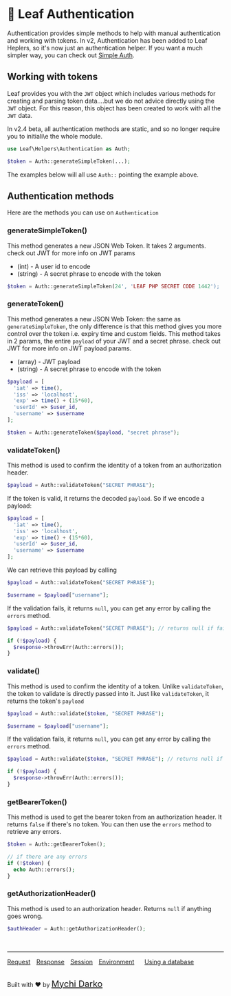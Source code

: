 # 🧨 Leaf Authentication

Authentication provides simple methods to help with manual authentication and working with tokens. In v2, Authentication has been added to Leaf Heplers, so it's now just an authentication helper. If you want a much simpler way, you can check out [Simple Auth](v/2.4-beta/core/auth).

## Working with tokens

Leaf provides you with the `JWT` object which includes various methods for creating and parsing token data....but we do not advice directly using the `JWT` object. For this reason, this object has been created to work with all the `JWT` data.

<p class="alert -warning">
  In v2.4 beta, all authentication methods are static, and so no longer require you to initiali\e the whole module.
</p>

```php
use Leaf\Helpers\Authentication as Auth;

$token = Auth::generateSimpleToken(...);
```

The examples below will all use `Auth::` pointing the example above.

## Authentication methods

Here are the methods you can use on `Authentication`

### generateSimpleToken()

This method generates a new JSON Web Token. It takes 2 arguments. check out JWT for more info on JWT params

- (int) - A user id to encode
- (string) - A secret phrase to encode with the token

```php
$token = Auth::generateSimpleToken(24', 'LEAF PHP SECRET CODE 1442');
```

### generateToken()

This method generates a new JSON Web Token: the same as `generateSimpleToken`, the only difference is that this method gives you more control over the token i.e. expiry time and custom fields. This method takes in 2 params, the entire `payload` of your JWT and a secret phrase. check out JWT for more info on JWT payload params.

- (array) - JWT payload
- (string) - A secret phrase to encode with the token

```php
$payload = [
  'iat' => time(),
  'iss' => 'localhost',
  'exp' => time() + (15*60),
  'userId' => $user_id,
  'username' => $username
];

$token = Auth::generateToken($payload, "secret phrase");
```

### validateToken()

This method is used to confirm the identity of a token from an authorization header.

```php
$payload = Auth::validateToken("SECRET PHRASE");
```

If the token is valid, it returns the decoded `payload`. So if we encode a payload:

```php
$payload = [
  'iat' => time(),
  'iss' => 'localhost',
  'exp' => time() + (15*60),
  'userId' => $user_id,
  'username' => $username
];
```

We can retrieve this payload by calling

```php
$payload = Auth::validateToken("SECRET PHRASE");

$username = $payload["username"];
```

If the validation fails, it returns `null`, you can get any error by calling the `errors` method.

```php
$payload = Auth::validateToken("SECRET PHRASE"); // returns null if failed

if (!$payload) {
  $response->throwErr(Auth::errors());
}
```

### validate()

This method is used to confirm the identity of a token. Unlike `validateToken`, the token to validate is directly passed into it. Just like `validateToken`, it returns the token's `payload`

```php
$payload = Auth::validate($token, "SECRET PHRASE");

$username = $payload["username"];
```

If the validation fails, it returns `null`, you can get any error by calling the `errors` method.

```php
$payload = Auth::validate($token, "SECRET PHRASE"); // returns null if failed

if (!$payload) {
  $response->throwErr(Auth::errors());
}
```

### getBearerToken()

This method is used to get the bearer token from an authorization header. It returns `false` if there's no token. You can then use the `errors` method to retrieve any errors.

```php
$token = Auth::getBearerToken();

// if there are any errors
if (!$token) {
  echo Auth::errors();
}
```

### getAuthorizationHeader()

This method is used to an authorization header. Returns `null` if anything goes wrong.

```php
$authHeader = Auth::getAuthorizationHeader();
```

<br>
<hr>

<a href="#/v/2.0/http/request" style="margin: 0px">Request</a>
<a href="#/v/2.0/http/response" style="margin: 0px 10px;">Response</a>
<a href="#/v/2.0/http/session" style="margin: 0px; 10px;">Session</a>
<a href="#/v/2.0/environment" style="margin: 0px 10px;">Environment</a>
<a href="#/v/2.0/database" style="margin: 0px 10px;">Using a database</a>

<br>
Built with ❤ by <a href="https://mychi.netlify.com" style="font-size: 20px; color: #111;" target="_blank">Mychi Darko</a>
